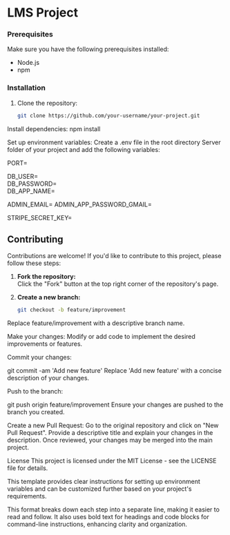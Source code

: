 
# LMS Project

### Prerequisites

Make sure you have the following prerequisites installed:

- Node.js
- npm

### Installation

1. Clone the repository:
   ```sh
   git clone https://github.com/your-username/your-project.git
Install dependencies:
npm install


Set up environment variables:
Create a .env file in the root directory Server folder of your project and add the following variables:


PORT=

DB_USER= <br>
DB_PASSWORD=<br>
DB_APP_NAME=<br>

ADMIN_EMAIL=
ADMIN_APP_PASSWORD_GMAIL=

STRIPE_SECRET_KEY=



## Contributing

Contributions are welcome! If you'd like to contribute to this project, please follow these steps:

1. **Fork the repository:**  
   Click the "Fork" button at the top right corner of the repository's page.

2. **Create a new branch:**  
   ```sh
   git checkout -b feature/improvement
Replace feature/improvement with a descriptive branch name.

Make your changes:
Modify or add code to implement the desired improvements or features.

Commit your changes:

git commit -am 'Add new feature'
Replace 'Add new feature' with a concise description of your changes.

Push to the branch:

git push origin feature/improvement
Ensure your changes are pushed to the branch you created.

Create a new Pull Request:
Go to the original repository and click on "New Pull Request". Provide a descriptive title and explain your changes in the description. Once reviewed, your changes may be merged into the main project.

License
This project is licensed under the MIT License - see the LICENSE file for details.

This template provides clear instructions for setting up environment variables and can be customized further based on your project's requirements.


This format breaks down each step into a separate line, making it easier to read and follow. It also uses bold text for headings and code blocks for command-line instructions, enhancing clarity and organization.
